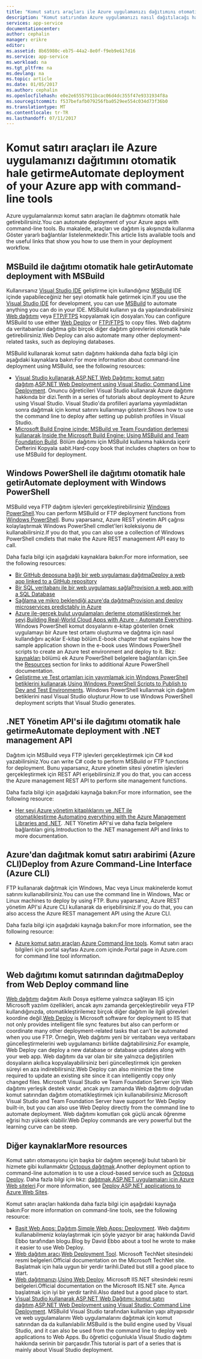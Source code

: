```yaml
---
title: "Komut satırı araçları ile Azure uygulamanızı dağıtımını otomatik hale getirme | Microsoft Docs"
description: "Komut satırından Azure uygulamanızı nasıl dağıtılacağı hakkında daha fazla bilgi Bul"
services: app-service
documentationcenter: 
author: cephalin
manager: erikre
editor: 
ms.assetid: 8b65980c-eb75-44a2-8e0f-f9eb9e617d16
ms.service: app-service
ms.workload: na
ms.tgt_pltfrm: na
ms.devlang: na
ms.topic: article
ms.date: 01/05/2017
ms.author: cephalin
ms.openlocfilehash: e0e2e65557911bcac06d4dc355f47e9331934f8a
ms.sourcegitcommit: f537befafb079256fba0529ee554c034d73f36b0
ms.translationtype: MT
ms.contentlocale: tr-TR
ms.lasthandoff: 07/11/2017
---
```

# <a name="automate-deployment-of-your-azure-app-with-command-line-tools"></a><span data-ttu-id="bff61-103">Komut satırı araçları ile Azure uygulamanızı dağıtımını otomatik hale getirme</span><span class="sxs-lookup"><span data-stu-id="bff61-103">Automate deployment of your Azure app with command-line tools</span></span>
<span data-ttu-id="bff61-104">Azure uygulamalarınızı komut satırı araçları ile dağıtımını otomatik hale getirebilirsiniz.</span><span class="sxs-lookup"><span data-stu-id="bff61-104">You can automate deployment of your Azure apps with command-line tools.</span></span> <span data-ttu-id="bff61-105">Bu makalede, araçları ve dağıtım iş akışınızda kullanma Göster yararlı bağlantılar listelenmektedir.</span><span class="sxs-lookup"><span data-stu-id="bff61-105">This article lists available tools and the useful links that show you how to use them in your deployment workflow.</span></span> 

## <span data-ttu-id="bff61-106"><a name="msbuild"></a>MSBuild ile dağıtımı otomatik hale getir</span><span class="sxs-lookup"><span data-stu-id="bff61-106"><a name="msbuild"></a>Automate deployment with MSBuild</span></span>
<span data-ttu-id="bff61-107">Kullanırsanız [Visual Studio IDE](#vs) geliştirme için kullandığınız [MSBuild](http://msbuildbook.com/) IDE içinde yapabileceğiniz her şeyi otomatik hale getirmek için.</span><span class="sxs-lookup"><span data-stu-id="bff61-107">If you use the [Visual Studio IDE](#vs) for development, you can use [MSBuild](http://msbuildbook.com/) to automate anything you can do in your IDE.</span></span> <span data-ttu-id="bff61-108">MSBuild kullanın ya da yapılandırabilirsiniz [Web dağıtımı](#webdeploy) veya [FTP/FTPS](#ftp) kopyalamak için dosyaları.</span><span class="sxs-lookup"><span data-stu-id="bff61-108">You can configure MSBuild to use either [Web Deploy](#webdeploy) or [FTP/FTPS](#ftp) to copy files.</span></span> <span data-ttu-id="bff61-109">Web dağıtımı da veritabanları dağıtma gibi birçok diğer dağıtım görevlerini otomatik hale getirebilirsiniz.</span><span class="sxs-lookup"><span data-stu-id="bff61-109">Web Deploy can also automate many other deployment-related tasks, such as deploying databases.</span></span>

<span data-ttu-id="bff61-110">MSBuild kullanarak komut satırı dağıtımı hakkında daha fazla bilgi için aşağıdaki kaynaklara bakın:</span><span class="sxs-lookup"><span data-stu-id="bff61-110">For more information about command-line deployment using MSBuild, see the following resources:</span></span>

* <span data-ttu-id="bff61-111">[Visual Studio kullanarak ASP.NET Web Dağıtımı: komut satırı dağıtım](http://www.asp.net/mvc/tutorials/deployment/visual-studio-web-deployment/command-line-deployment).</span><span class="sxs-lookup"><span data-stu-id="bff61-111">[ASP.NET Web Deployment using Visual Studio: Command Line Deployment](http://www.asp.net/mvc/tutorials/deployment/visual-studio-web-deployment/command-line-deployment).</span></span> <span data-ttu-id="bff61-112">Onuncu öğreticileri Visual Studio kullanarak Azure dağıtımı hakkında bir dizi.</span><span class="sxs-lookup"><span data-stu-id="bff61-112">Tenth in a series of tutorials about deployment to Azure using Visual Studio.</span></span> <span data-ttu-id="bff61-113">Visual Studio'da profilleri ayarlama yayımladıktan sonra dağıtmak için komut satırını kullanmayı gösterir.</span><span class="sxs-lookup"><span data-stu-id="bff61-113">Shows how to use the command line to deploy after setting up publish profiles in Visual Studio.</span></span>
* <span data-ttu-id="bff61-114">[Microsoft Build Engine içinde: MSBuild ve Team Foundation derlemesi kullanarak](http://msbuildbook.com/).</span><span class="sxs-lookup"><span data-stu-id="bff61-114">[Inside the Microsoft Build Engine: Using MSBuild and Team Foundation Build](http://msbuildbook.com/).</span></span> <span data-ttu-id="bff61-115">Bölüm dağıtımı için MSBuild kullanma hakkında içerir Defterini Kopyala sabit.</span><span class="sxs-lookup"><span data-stu-id="bff61-115">Hard-copy book that includes chapters on how to use MSBuild for deployment.</span></span>

## <span data-ttu-id="bff61-116"><a name="powershell"></a>Windows PowerShell ile dağıtımı otomatik hale getir</span><span class="sxs-lookup"><span data-stu-id="bff61-116"><a name="powershell"></a>Automate deployment with Windows PowerShell</span></span>
<span data-ttu-id="bff61-117">MSBuild veya FTP dağıtım işlevleri gerçekleştirebilirsiniz [Windows PowerShell](http://msdn.microsoft.com/library/dd835506.aspx).</span><span class="sxs-lookup"><span data-stu-id="bff61-117">You can perform MSBuild or FTP deployment functions from [Windows PowerShell](http://msdn.microsoft.com/library/dd835506.aspx).</span></span> <span data-ttu-id="bff61-118">Bunu yaparsanız, Azure REST yönetim API çağrısı kolaylaştırmak Windows PowerShell cmdlet'leri koleksiyonu de kullanabilirsiniz.</span><span class="sxs-lookup"><span data-stu-id="bff61-118">If you do that, you can also use a collection of Windows PowerShell cmdlets that make the Azure REST management API easy to call.</span></span>

<span data-ttu-id="bff61-119">Daha fazla bilgi için aşağıdaki kaynaklara bakın:</span><span class="sxs-lookup"><span data-stu-id="bff61-119">For more information, see the following resources:</span></span>

* [<span data-ttu-id="bff61-120">Bir GitHub deposuna bağlı bir web uygulaması dağıtma</span><span class="sxs-lookup"><span data-stu-id="bff61-120">Deploy a web app linked to a GitHub repository</span></span>](app-service-web-arm-from-github-provision.md)
* [<span data-ttu-id="bff61-121">Bir SQL veritabanı ile bir web uygulaması sağla</span><span class="sxs-lookup"><span data-stu-id="bff61-121">Provision a web app with a SQL Database</span></span>](app-service-web-arm-with-sql-database-provision.md)
* [<span data-ttu-id="bff61-122">Sağlama ve mikro beklendiği azure'da dağıtma</span><span class="sxs-lookup"><span data-stu-id="bff61-122">Provision and deploy microservices predictably in Azure</span></span>](app-service-deploy-complex-application-predictably.md)
* <span data-ttu-id="bff61-123">[Azure ile-gerçek bulut uygulamaları derleme otomatikleştirmek her şeyi](http://asp.net/aspnet/overview/developing-apps-with-windows-azure/building-real-world-cloud-apps-with-windows-azure/automate-everything).</span><span class="sxs-lookup"><span data-stu-id="bff61-123">[Building Real-World Cloud Apps with Azure - Automate Everything](http://asp.net/aspnet/overview/developing-apps-with-windows-azure/building-real-world-cloud-apps-with-windows-azure/automate-everything).</span></span> <span data-ttu-id="bff61-124">Windows PowerShell komut dosyalarını e-kitap gösterilen örnek uygulamayı bir Azure test ortamı oluşturma ve dağıtma için nasıl kullandığını açıklar E-kitap bölüm.</span><span class="sxs-lookup"><span data-stu-id="bff61-124">E-book chapter that explains how the sample application shown in the e-book uses Windows PowerShell scripts to create an Azure test environment and deploy to it.</span></span> <span data-ttu-id="bff61-125">Bkz: [kaynakları](http://asp.net/aspnet/overview/developing-apps-with-windows-azure/building-real-world-cloud-apps-with-windows-azure/automate-everything#resources) bölümü ek Azure PowerShell belgelere bağlantıları için.</span><span class="sxs-lookup"><span data-stu-id="bff61-125">See the [Resources](http://asp.net/aspnet/overview/developing-apps-with-windows-azure/building-real-world-cloud-apps-with-windows-azure/automate-everything#resources) section for links to additional Azure PowerShell documentation.</span></span>
* <span data-ttu-id="bff61-126">[Geliştirme ve Test ortamları için yayımlamak için Windows PowerShell betiklerini kullanarak](../vs-azure-tools-publishing-using-powershell-scripts.md).</span><span class="sxs-lookup"><span data-stu-id="bff61-126">[Using Windows PowerShell Scripts to Publish to Dev and Test Environments](../vs-azure-tools-publishing-using-powershell-scripts.md).</span></span> <span data-ttu-id="bff61-127">Windows PowerShell kullanmak için dağıtım betiklerini nasıl Visual Studio oluşturur.</span><span class="sxs-lookup"><span data-stu-id="bff61-127">How to use Windows PowerShell deployment scripts that Visual Studio generates.</span></span>

## <span data-ttu-id="bff61-128"><a name="api"></a>.NET Yönetim API'si ile dağıtımı otomatik hale getirme</span><span class="sxs-lookup"><span data-stu-id="bff61-128"><a name="api"></a>Automate deployment with .NET management API</span></span>
<span data-ttu-id="bff61-129">Dağıtım için MSBuild veya FTP işlevleri gerçekleştirmek için C# kod yazabilirsiniz.</span><span class="sxs-lookup"><span data-stu-id="bff61-129">You can write C# code to perform MSBuild or FTP functions for deployment.</span></span> <span data-ttu-id="bff61-130">Bunu yaparsanız, Azure yönetim sitesi yönetim işlevleri gerçekleştirmek için REST API erişebilirsiniz.</span><span class="sxs-lookup"><span data-stu-id="bff61-130">If you do that, you can access the Azure management REST API to perform site management functions.</span></span>

<span data-ttu-id="bff61-131">Daha fazla bilgi için aşağıdaki kaynağa bakın:</span><span class="sxs-lookup"><span data-stu-id="bff61-131">For more information, see the following resource:</span></span>

* <span data-ttu-id="bff61-132">[Her şeyi Azure yönetim kitaplıklarını ve .NET ile otomatikleştirme](http://www.hanselman.com/blog/PennyPinchingInTheCloudAutomatingEverythingWithTheWindowsAzureManagementLibrariesAndNET.aspx).</span><span class="sxs-lookup"><span data-stu-id="bff61-132">[Automating everything with the Azure Management Libraries and .NET](http://www.hanselman.com/blog/PennyPinchingInTheCloudAutomatingEverythingWithTheWindowsAzureManagementLibrariesAndNET.aspx).</span></span> <span data-ttu-id="bff61-133">.NET Yönetim API'si ve daha fazla belgelere bağlantıları giriş.</span><span class="sxs-lookup"><span data-stu-id="bff61-133">Introduction to the .NET management API and links to more documentation.</span></span>

## <span data-ttu-id="bff61-134"><a name="cli"></a>Azure'dan dağıtmak komut satırı arabirimi (Azure CLI)</span><span class="sxs-lookup"><span data-stu-id="bff61-134"><a name="cli"></a>Deploy from Azure Command-Line Interface (Azure CLI)</span></span>
<span data-ttu-id="bff61-135">FTP kullanarak dağıtmak için Windows, Mac veya Linux makinelerde komut satırını kullanabilirsiniz.</span><span class="sxs-lookup"><span data-stu-id="bff61-135">You can use the command line in Windows, Mac or Linux machines to deploy by using FTP.</span></span> <span data-ttu-id="bff61-136">Bunu yaparsanız, Azure REST yönetim API'si Azure CLI kullanarak da erişebilirsiniz.</span><span class="sxs-lookup"><span data-stu-id="bff61-136">If you do that, you can also access the Azure REST management API using the Azure CLI.</span></span>

<span data-ttu-id="bff61-137">Daha fazla bilgi için aşağıdaki kaynağa bakın:</span><span class="sxs-lookup"><span data-stu-id="bff61-137">For more information, see the following resource:</span></span>

* <span data-ttu-id="bff61-138">[Azure komut satırı araçları](https://azure.microsoft.com/downloads/).</span><span class="sxs-lookup"><span data-stu-id="bff61-138">[Azure Command line tools](https://azure.microsoft.com/downloads/).</span></span> <span data-ttu-id="bff61-139">Komut satırı aracı bilgileri için portal sayfası Azure.com içinde.</span><span class="sxs-lookup"><span data-stu-id="bff61-139">Portal page in Azure.com for command line tool information.</span></span>

## <span data-ttu-id="bff61-140"><a name="webdeploy"></a>Web dağıtımı komut satırından dağıtma</span><span class="sxs-lookup"><span data-stu-id="bff61-140"><a name="webdeploy"></a>Deploy from Web Deploy command line</span></span>
<span data-ttu-id="bff61-141">[Web dağıtımı](http://www.iis.net/downloads/microsoft/web-deploy) dağıtım Akıllı Dosya eşitleme yalnızca sağlayan IIS için Microsoft yazılım özellikleri, ancak aynı zamanda gerçekleştirebilir veya FTP kullandığınızda, otomatikleştirilemez birçok diğer dağıtım ile ilgili görevleri koordine değil.</span><span class="sxs-lookup"><span data-stu-id="bff61-141">[Web Deploy](http://www.iis.net/downloads/microsoft/web-deploy) is Microsoft software for deployment to IIS that not only provides intelligent file sync features but also can perform or coordinate many other deployment-related tasks that can't be automated when you use FTP.</span></span> <span data-ttu-id="bff61-142">Örneğin, Web dağıtımı yeni bir veritabanı veya veritabanı güncelleştirmelerini web uygulamanızı birlikte dağıtabilirsiniz.</span><span class="sxs-lookup"><span data-stu-id="bff61-142">For example, Web Deploy can deploy a new database or database updates along with your web app.</span></span> <span data-ttu-id="bff61-143">Web dağıtımı da var olan bir site yalnızca değiştirilen dosyaların akıllıca kopyalayabilirsiniz beri güncelleştirmek için gereken süreyi en aza indirebilirsiniz.</span><span class="sxs-lookup"><span data-stu-id="bff61-143">Web Deploy can also minimize the time required to update an existing site since it can intelligently copy only changed files.</span></span> <span data-ttu-id="bff61-144">Microsoft Visual Studio ve Team Foundation Server için Web dağıtımı yerleşik destek vardır, ancak aynı zamanda Web dağıtımı doğrudan komut satırından dağıtım otomatikleştirmek için kullanabilirsiniz.</span><span class="sxs-lookup"><span data-stu-id="bff61-144">Microsoft Visual Studio and Team Foundation Server have support for Web Deploy built-in, but you can also use Web Deploy directly from the command line to automate deployment.</span></span> <span data-ttu-id="bff61-145">Web dağıtımı komutları çok güçlü ancak öğrenme eğrisi hızı yüksek olabilir.</span><span class="sxs-lookup"><span data-stu-id="bff61-145">Web Deploy commands are very powerful but the learning curve can be steep.</span></span>

## <a name="more-resources"></a><span data-ttu-id="bff61-146">Diğer kaynaklar</span><span class="sxs-lookup"><span data-stu-id="bff61-146">More resources</span></span>
<span data-ttu-id="bff61-147">Komut satırı otomasyonu için başka bir dağıtım seçeneği bulut tabanlı bir hizmete gibi kullanmaktır [Octopus dağıtmak](http://en.wikipedia.org/wiki/Octopus_Deploy).</span><span class="sxs-lookup"><span data-stu-id="bff61-147">Another deployment option to command-line automation is to use a cloud-based service such as [Octopus Deploy](http://en.wikipedia.org/wiki/Octopus_Deploy).</span></span> <span data-ttu-id="bff61-148">Daha fazla bilgi için bkz: [dağıtmak ASP.NET uygulamaları için Azure Web siteleri](https://octopusdeploy.com/blog/deploy-aspnet-applications-to-azure-websites).</span><span class="sxs-lookup"><span data-stu-id="bff61-148">For more information, see [Deploy ASP.NET applications to Azure Web Sites](https://octopusdeploy.com/blog/deploy-aspnet-applications-to-azure-websites).</span></span>

<span data-ttu-id="bff61-149">Komut satırı araçları hakkında daha fazla bilgi için aşağıdaki kaynağa bakın:</span><span class="sxs-lookup"><span data-stu-id="bff61-149">For more information on command-line tools, see the following resource:</span></span>

* <span data-ttu-id="bff61-150">[Basit Web Apps: Dağıtım](https://azure.microsoft.com/blog/2014/07/28/simple-azure-websites-deployment/).</span><span class="sxs-lookup"><span data-stu-id="bff61-150">[Simple Web Apps: Deployment](https://azure.microsoft.com/blog/2014/07/28/simple-azure-websites-deployment/).</span></span> <span data-ttu-id="bff61-151">Web dağıtımı kullanabilmeniz kolaylaştırmak için şöyle yazıyor bir araç hakkında David Ebbo tarafından blogu.</span><span class="sxs-lookup"><span data-stu-id="bff61-151">Blog by David Ebbo about a tool he wrote to make it easier to use Web Deploy.</span></span>
* <span data-ttu-id="bff61-152">[Web dağıtım aracı](http://technet.microsoft.com/library/dd568996).</span><span class="sxs-lookup"><span data-stu-id="bff61-152">[Web Deployment Tool](http://technet.microsoft.com/library/dd568996).</span></span> <span data-ttu-id="bff61-153">Microsoft TechNet sitesindeki resmi belgeleri.</span><span class="sxs-lookup"><span data-stu-id="bff61-153">Official documentation on the Microsoft TechNet site.</span></span> <span data-ttu-id="bff61-154">Başlatmak için hala uygun bir yerdir tarihli.</span><span class="sxs-lookup"><span data-stu-id="bff61-154">Dated but still a good place to start.</span></span>
* <span data-ttu-id="bff61-155">[Web dağıtmanızı](http://www.iis.net/learn/publish/using-web-deploy).</span><span class="sxs-lookup"><span data-stu-id="bff61-155">[Using Web Deploy](http://www.iis.net/learn/publish/using-web-deploy).</span></span> <span data-ttu-id="bff61-156">Microsoft IIS.NET sitesindeki resmi belgeleri.</span><span class="sxs-lookup"><span data-stu-id="bff61-156">Official documentation on the Microsoft IIS.NET site.</span></span> <span data-ttu-id="bff61-157">Ayrıca başlatmak için iyi bir yerdir tarihli.</span><span class="sxs-lookup"><span data-stu-id="bff61-157">Also dated but a good place to start.</span></span>
* <span data-ttu-id="bff61-158">[Visual Studio kullanarak ASP.NET Web Dağıtımı: komut satırı dağıtım](http://www.asp.net/mvc/tutorials/deployment/visual-studio-web-deployment/command-line-deployment).</span><span class="sxs-lookup"><span data-stu-id="bff61-158">[ASP.NET Web Deployment using Visual Studio: Command Line Deployment](http://www.asp.net/mvc/tutorials/deployment/visual-studio-web-deployment/command-line-deployment).</span></span> <span data-ttu-id="bff61-159">MSBuild Visual Studio tarafından kullanılan yapı altyapısıdır ve web uygulamalarını Web uygulamalarını dağıtmak için komut satırından da da kullanılabilir.</span><span class="sxs-lookup"><span data-stu-id="bff61-159">MSBuild is the build engine used by Visual Studio, and it can also be used from the command line to deploy web applications to Web Apps.</span></span> <span data-ttu-id="bff61-160">Bu öğretici çoğunlukla Visual Studio dağıtımı hakkında serinin bir parçasıdır.</span><span class="sxs-lookup"><span data-stu-id="bff61-160">This tutorial is part of a series that is mainly about Visual Studio deployment.</span></span>

